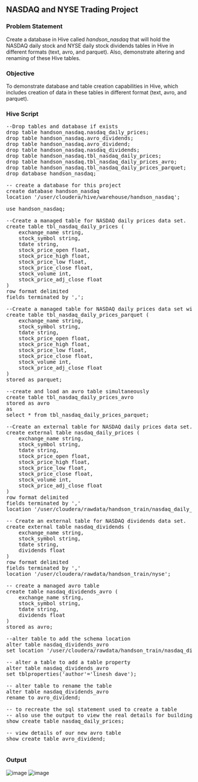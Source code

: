 ## NASDAQ and NYSE Trading Project

### Problem Statement
Create a database in Hive called <i>handson_nasdaq</i> that will hold the NASDAQ daily stock and NYSE daily stock dividends tables in Hive in different formats (text, avro, and parquet). Also, demonstrate altering and renaming of these Hive tables.

### Objective
To demonstrate database and table creation capabilities in Hive, which includes creation of data in these tables in different format (text, avro, and parquet).

### Hive Script

<pre>
--Drop tables and database if exists
drop table handson_nasdaq.nasdaq_daily_prices;
drop table handson_nasdaq.avro_dividends;
drop table handson_nasdaq.avro_dividend;
drop table handson_nasdaq.nasdaq_dividends;
drop table handson_nasdaq.tbl_nasdaq_daily_prices;
drop table handson_nasdaq.tbl_nasdaq_daily_prices_avro;
drop table handson_nasdaq.tbl_nasdaq_daily_prices_parquet;
drop database handson_nasdaq;

-- create a database for this project
create database handson_nasdaq 
location '/user/cloudera/hive/warehouse/handson_nasdaq';

use handson_nasdaq;

--Create a managed table for NASDAQ daily prices data set.
create table tbl_nasdaq_daily_prices (
	exchange_name string,
	stock_symbol string, 
	tdate string,
	stock_price_open float,
	stock_price_high float,
	stock_price_low float,
	stock_price_close float,
	stock_volume int, 
	stock_price_adj_close float
)
row format delimited
fields terminated by ',';

--Create a managed table for NASDAQ daily prices data set with parquet data format
create table tbl_nasdaq_daily_prices_parquet (
	exchange_name string,
	stock_symbol string, 
	tdate string,
	stock_price_open float,
	stock_price_high float,
	stock_price_low float,
	stock_price_close float,
	stock_volume int, 
	stock_price_adj_close float
)
stored as parquet;

--create and load an avro table simultaneously
create table tbl_nasdaq_daily_prices_avro 
stored as avro
as 
select * from tbl_nasdaq_daily_prices_parquet;

--Create an external table for NASDAQ daily prices data set.
create external table nasdaq_daily_prices (
	exchange_name string,
	stock_symbol string, 
	tdate string,
	stock_price_open float,
	stock_price_high float,
	stock_price_low float,
	stock_price_close float,
	stock_volume int, 
	stock_price_adj_close float
)
row format delimited
fields terminated by ','
location '/user/cloudera/rawdata/handson_train/nasdaq_daily_prices';

-- Create an external table for NASDAQ dividends data set.
create external table nasdaq_dividends (
	exchange_name string,
	stock_symbol string, 
	tdate string, 
	dividends float
)
row format delimited
fields terminated by ','
location '/user/cloudera/rawdata/handson_train/nyse';

-- create a managed avro table
create table nasdaq_dividends_avro (
	exchange_name string,
	stock_symbol string, 
	tdate string, 
	dividends float
)
stored as avro;

--alter table to add the schema location
alter table nasdaq_dividends_avro
set location '/user/cloudera/rawdata/handson_train/nasdaq_dividend_avro';

-- alter a table to add a table property
alter table nasdaq_dividends_avro 
set tblproperties('author'='linesh dave');

-- alter table to rename the table
alter table nasdaq_dividends_avro 
rename to avro_dividend;	

-- to recreate the sql statement used to create a table
-- also use the output to view the real details for building a hive table
show create table nasdaq_daily_prices;

-- view details of our new avro table
show create table avro_dividend;

</pre>

### Output
![image](https://user-images.githubusercontent.com/19809692/27840823-548f1372-60ca-11e7-864a-0be1bb16aed6.png)
![image](https://user-images.githubusercontent.com/19809692/27840815-31c34034-60ca-11e7-88e3-e7c8dae07eac.png)
